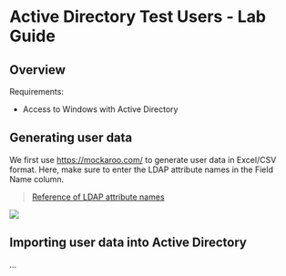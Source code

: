 # Active Directory Test Users - Lab Guide

## Overview

Requirements:

- Access to Windows with Active Directory

## Generating user data

We first use https://mockaroo.com/ to generate user data in Excel/CSV format. Here, make sure to enter the LDAP attribute names in the Field Name column.

> [Reference of LDAP attribute names](https://www.manageengine.com/products/ad-manager/help/csv-import-management/active-directory-ldap-attributes.html)

![](https://i.imgur.com/8APDxNx.png)

## Importing user data into Active Directory

...

